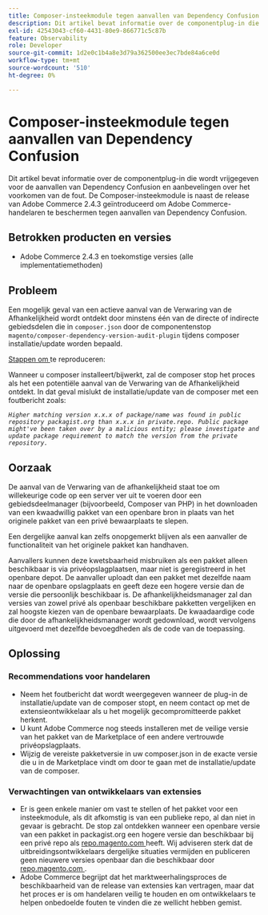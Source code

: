 ```yaml
---
title: Composer-insteekmodule tegen aanvallen van Dependency Confusion
description: Dit artikel bevat informatie over de componentplug-in die wordt vrijgegeven voor de aanvallen van Dependency Confusion en aanbevelingen over het voorkomen van de fout. De Composer-insteekmodule is naast de release van Adobe Commerce 2.4.3 geïntroduceerd om Adobe Commerce-handelaren te beschermen tegen aanvallen van Dependency Confusion.
exl-id: 42543043-cf60-4431-80e9-866771c5c87b
feature: Observability
role: Developer
source-git-commit: 1d2e0c1b4a8e3d79a362500ee3ec7bde84a6ce0d
workflow-type: tm+mt
source-wordcount: '510'
ht-degree: 0%

---
```


# Composer-insteekmodule tegen aanvallen van Dependency Confusion

Dit artikel bevat informatie over de componentplug-in die wordt vrijgegeven voor de aanvallen van Dependency Confusion en aanbevelingen over het voorkomen van de fout. De Composer-insteekmodule is naast de release van Adobe Commerce 2.4.3 geïntroduceerd om Adobe Commerce-handelaren te beschermen tegen aanvallen van Dependency Confusion.

## Betrokken producten en versies

* Adobe Commerce 2.4.3 en toekomstige versies (alle implementatiemethoden)

## Probleem

Een mogelijk geval van een actieve aanval van de Verwaring van de Afhankelijkheid wordt ontdekt door minstens één van de directe of indirecte gebiedsdelen die in `composer.json` door de componentenstop `magento/composer-dependency-version-audit-plugin` tijdens composer installatie/update worden bepaald.

<u> Stappen om </u> te reproduceren:

Wanneer u composer installeert/bijwerkt, zal de composer stop het proces als het een potentiële aanval van de Verwaring van de Afhankelijkheid ontdekt. In dat geval mislukt de installatie/update van de composer met een foutbericht zoals:

*```Higher matching version x.x.x of package/name was found in public repository packagist.org than x.x.x in private.repo. Public package might've been taken over by a malicious entity; please investigate and update package requirement to match the version from the private repository.```*

## Oorzaak

De aanval van de Verwaring van de afhankelijkheid staat toe om willekeurige code op een server ver uit te voeren door een gebiedsdeelmanager (bijvoorbeeld, Composer van PHP) in het downloaden van een kwaadwillig pakket van een openbare bron in plaats van het originele pakket van een privé bewaarplaats te slepen.

Een dergelijke aanval kan zelfs onopgemerkt blijven als een aanvaller de functionaliteit van het originele pakket kan handhaven.

Aanvallers kunnen deze kwetsbaarheid misbruiken als een pakket alleen beschikbaar is via privéopslagplaatsen, maar niet is geregistreerd in het openbare depot. De aanvaller uploadt dan een pakket met dezelfde naam naar de openbare opslagplaats en geeft deze een hogere versie dan de versie die persoonlijk beschikbaar is. De afhankelijkheidsmanager zal dan versies van zowel privé als openbaar beschikbare pakketten vergelijken en zal hoogste kiezen van de openbare bewaarplaats. De kwaadaardige code die door de afhankelijkheidsmanager wordt gedownload, wordt vervolgens uitgevoerd met dezelfde bevoegdheden als de code van de toepassing.

## Oplossing

### Recommendations voor handelaren

* Neem het foutbericht dat wordt weergegeven wanneer de plug-in de installatie/update van de composer stopt, en neem contact op met de extensieontwikkelaar als u het mogelijk gecompromitteerde pakket herkent.
* U kunt Adobe Commerce nog steeds installeren met de veilige versie van het pakket van de Marketplace of een andere vertrouwde privéopslagplaats.
* Wijzig de vereiste pakketversie in uw composer.json in de exacte versie die u in de Marketplace vindt om door te gaan met de installatie/update van de composer.

### Verwachtingen van ontwikkelaars van extensies

* Er is geen enkele manier om vast te stellen of het pakket voor een insteekmodule, als dit afkomstig is van een publieke repo, al dan niet in gevaar is gebracht. De stop zal ontdekken wanneer een openbare versie van een pakket in packagist.org een hogere versie dan beschikbaar bij een privé repo als [ repo.magento.com ](https://repo.magento.com) heeft. Wij adviseren sterk dat de uitbreidingsontwikkelaars dergelijke situaties vermijden en publiceren geen nieuwere versies openbaar dan die beschikbaar door [ repo.magento.com ](https://repo.magento.com).
* Adobe Commerce begrijpt dat het marktweerhalingsproces de beschikbaarheid van de release van extensies kan vertragen, maar dat het proces er is om handelaren veilig te houden en om ontwikkelaars te helpen onbedoelde fouten te vinden die ze wellicht hebben gemist.
